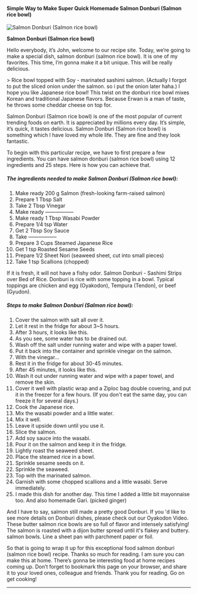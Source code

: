             

#### Simple Way to Make Super Quick Homemade Salmon Donburi (Salmon rice bowl)

![Salmon Donburi (Salmon rice bowl)](https://img-global.cpcdn.com/recipes/2924353003d117b5/751x532cq70/salmon-donburi-salmon-rice-bowl-recipe-main-photo.jpg)

**Salmon Donburi (Salmon rice bowl)**

Hello everybody, it’s John, welcome to our recipe site. Today, we’re going to make a special dish, salmon donburi (salmon rice bowl). It is one of my favorites. This time, I’m gonna make it a bit unique. This will be really delicious.

\> Rice bowl topped with Soy - marinated sashimi salmon. (Actually I forgot to put the sliced onion under the salmon. so i put the onion later haha.) I hope you like Japanese rice bowl! This twist on the donburi rice bowl mixes Korean and traditional Japanese flavors. Because Erwan is a man of taste, he throws some cheddar cheese on top for.

Salmon Donburi (Salmon rice bowl) is one of the most popular of current trending foods on earth. It is appreciated by millions every day. It’s simple, it’s quick, it tastes delicious. Salmon Donburi (Salmon rice bowl) is something which I have loved my whole life. They are fine and they look fantastic.

To begin with this particular recipe, we have to first prepare a few ingredients. You can have salmon donburi (salmon rice bowl) using 12 ingredients and 25 steps. Here is how you can achieve that.

##### The ingredients needed to make Salmon Donburi (Salmon rice bowl):

1.  Make ready 200 g Salmon (fresh-looking farm-raised salmon)
2.  Prepare 1 Tbsp Salt
3.  Take 2 Tbsp Vinegar
4.  Make ready —————–
5.  Make ready 1 Tbsp Wasabi Powder
6.  Prepare 1/4 tsp Water
7.  Get 2 Tbsp Soy Sauce
8.  Take —————–
9.  Prepare 3 Cups Steamed Japanese Rice
10.  Get 1 tsp Roasted Sesame Seeds
11.  Prepare 1/2 Sheet Nori (seaweed sheet, cut into small pieces)
12.  Take 1 tsp Scallions (chopped)

If it is fresh, it will not have a fishy odor. Salmon Donburi - Sashimi Strips over Bed of Rice. Donburi is rice with some topping in a bowl. Typical toppings are chicken and egg (Oyakodon), Tempura (Tendon), or beef (Gyudon).

##### Steps to make Salmon Donburi (Salmon rice bowl):

1.  Cover the salmon with salt all over it.
2.  Let it rest in the fridge for about 3~5 hours.
3.  After 3 hours, it looks like this.
4.  As you see, some water has to be drained out.
5.  Wash off the salt under running water and wipe with a paper towel.
6.  Put it back into the container and sprinkle vinegar on the salmon.
7.  With the vinegar…
8.  Rest it in the fridge for about 30-45 minutes.
9.  After 45 minutes, it looks like this.
10.  Wash it out under running water and wipe with a paper towel, and remove the skin.
11.  Cover it well with plastic wrap and a Ziploc bag double covering, and put it in the freezer for a few hours. (If you don't eat the same day, you can freeze it for several days.)
12.  Cook the Japanese rice.
13.  Mix the wasabi powder and a little water.
14.  Mix it well.
15.  Leave it upside down until you use it.
16.  Slice the salmon.
17.  Add soy sauce into the wasabi.
18.  Pour it on the salmon and keep it in the fridge.
19.  Lightly roast the seaweed sheet.
20.  Place the steamed rice in a bowl.
21.  Sprinkle sesame seeds on it.
22.  Sprinkle the seaweed.
23.  Top with the marinated salmon.
24.  Garnish with some chopped scallions and a little wasabi. Serve immediately.
25.  I made this dish for another day. This time I added a little bit mayonnaise too. And also homemade Gari. (picked ginger)

And I have to say, salmon still made a pretty good Donburi. If you 'd like to see more details on Donburi dishes, please check out our Oyakodon Video. These butter salmon rice bowls are so full of flavor and intensely satisfying! The salmon is roasted with a dijon butter spread until it's flakey and buttery. salmon bowls. Line a sheet pan with parchment paper or foil.

So that is going to wrap it up for this exceptional food salmon donburi (salmon rice bowl) recipe. Thanks so much for reading. I am sure you can make this at home. There’s gonna be interesting food at home recipes coming up. Don’t forget to bookmark this page on your browser, and share it to your loved ones, colleague and friends. Thank you for reading. Go on get cooking!

* * *